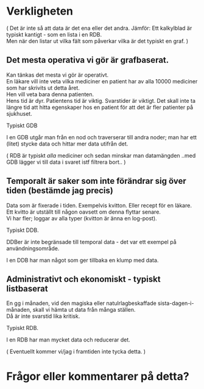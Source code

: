 # Verkligheten

(
Det är inte så att data är det ena eller det andra.
Jämför:
	Ett kalkylblad är typiskt kantigt - som en lista i en RDB.  
	Men när den listar ut vilka fält som påverkar vilka är det typiskt en graf.
)

## Det mesta operativa vi gör är grafbaserat.

Kan tänkas det mesta vi gör är operativt.  
En läkare vill inte veta vilka mediciner en patient har av alla 10000 mediciner som har skrivits ut detta året.  
Hen vill veta bara denna patienten.  
Hens tid är dyr. Patientens tid är viktig. Svarstider är viktigt. Det skall inte ta längre tid att hitta egenskaper hos en patient för att det är fler patienter på sjukhuset.  

Typiskt GDB

I en GDB utgår man från en nod och traverserar till andra noder; man har ett (litet) stycke data och hittar mer data utifrån det.

(
RDB är typiskt _alla_ mediciner och sedan minskar man datamängden
..med GDB lägger vi till data i svaret istf filtrera bort..
)

## Temporalt är saker som inte förändrar sig över tiden (bestämde jag precis)

Data som är fixerade i tiden. Exempelvis kvitton. Eller recept för en läkare.  
Ett kvitto är utställt till någon oavsett om denna flyttar senare.  
Vi har fler; loggar av alla typer (kvitton är änna en log-post).

Typiskt DDB.

DDBer är inte begränsade till temporal data - det var ett exempel på användningsområde.  

I en DDB har man något som ger tillbaka en klump med data.  

## Administrativt och ekonomiskt - typiskt listbaserat

En gg i månaden, vid den magiska eller natulrlagbeskaffade sista-dagen-i-månaden, skall vi hämta ut data från många ställen.  
Då är inte svarstid lika kritisk.

Typiskt RDB.

I en RDB har man mycket data och reducerar det.

(
Eventuellt kommer vi/jag i framtiden inte tycka detta.
)

# Frågor eller kommentarer på detta?
